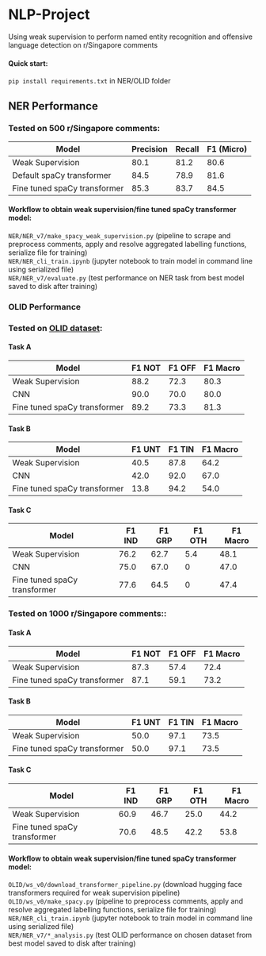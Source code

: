 # NLP-Project
Using weak supervision to perform named entity recognition and offensive language detection on r/Singapore comments

#### Quick start: 
`pip install requirements.txt` in NER/OLID folder

## NER Performance

### Tested on 500 r/Singapore comments:
|Model     |Precision|Recall|F1 (Micro)|
| -------- | ------- | ---- | ---- |
|Weak Supervision|80.1|81.2|80.6|
|Default spaCy transformer|84.5|78.9|81.6|
|Fine tuned spaCy transformer|85.3|83.7|84.5|  
  
#### Workflow to obtain weak supervision/fine tuned spaCy transformer model:  
`NER/NER_v7/make_spacy_weak_supervision.py` (pipeline to scrape and preprocess comments, apply and resolve aggregated labelling functions, serialize file for training)  
`NER/NER_cli_train.ipynb` (jupyter notebook to train model in command line using serialized file)  
`NER/NER_v7/evaluate.py` (test performance on NER task from best model saved to disk after training)  


### OLID Performance

### Tested on [OLID dataset](https://sites.google.com/site/offensevalsharedtask/olid):

#### Task A
|Model|F1 NOT|F1 OFF|F1 Macro|
| --- | --- | --- | --- |
|Weak Supervision|88.2|72.3|80.3|
|CNN|90.0|70.0|80.0|
|Fine tuned spaCy transformer|89.2|73.3|81.3|  

#### Task B
|Model|F1 UNT|F1 TIN|F1 Macro|
| --- | --- | --- | --- |
|Weak Supervision|40.5|87.8|64.2|
|CNN|42.0|92.0|67.0|
|Fine tuned spaCy transformer|13.8|94.2|54.0|  

#### Task C
|Model|F1 IND|F1 GRP|F1 OTH|F1 Macro|
| --- | --- | --- | --- | --- |
|Weak Supervision|76.2|62.7|5.4|48.1|
|CNN|75.0|67.0|0|47.0|
|Fine tuned spaCy transformer|77.6|64.5|0|47.4|

### Tested on 1000 r/Singapore comments::

#### Task A
|Model|F1 NOT|F1 OFF|F1 Macro|
| --- | --- | --- | --- |
|Weak Supervision|87.3|57.4|72.4|
|Fine tuned spaCy transformer|87.1|59.1|73.2|  

#### Task B
|Model|F1 UNT|F1 TIN|F1 Macro|
| --- | --- | --- | --- |
|Weak Supervision|50.0|97.1|73.5|
|Fine tuned spaCy transformer|50.0|97.1|73.5|  

#### Task C
|Model|F1 IND|F1 GRP|F1 OTH|F1 Macro|
| --- | --- | --- | --- | --- |
|Weak Supervision|60.9|46.7|25.0|44.2|
|Fine tuned spaCy transformer|70.6|48.5|42.2|53.8|  
  
#### Workflow to obtain weak supervision/fine tuned spaCy transformer model:  
`OLID/ws_v0/download_transformer_pipeline.py` (download hugging face transformers required for weak supervision pipeline)  
`OLID/ws_v0/make_spacy.py` (pipeline to preprocess comments, apply and resolve aggregated labelling functions, serialize file for training)  
`NER/NER_cli_train.ipynb` (jupyter notebook to train model in command line using serialized file)  
`NER/NER_v7/*_analysis.py` (test OLID performance on chosen dataset from best model saved to disk after training) 
